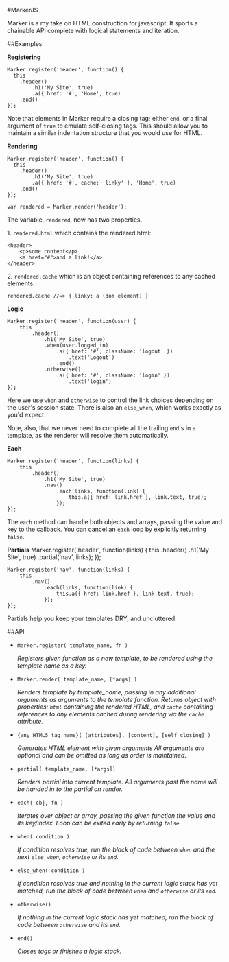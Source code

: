 #MarkerJS

Marker is a my take on HTML construction for javascript. It sports a chainable API complete with logical statements and iteration.

##Examples

**Registering**

	Marker.register('header', function() {
	  this
		.header()
	    	.h1('My Site', true)
	    	.a({ href: '#', 'Home', true)
		.end()
	});

Note that elements in Marker require a closing tag; either `end`, or a final argument of `true` to emulate self-closing tags. This should allow you 
to maintain a similar indentation structure that you would use for HTML.

**Rendering**

	Marker.register('header', function() {
	  this
		.header()
	    	.h1('My Site', true)
	    	.a({ href: '#', cache: 'linky' }, 'Home', true)
		.end()
	});
	
	var rendered = Marker.render('header');

The variable, `rendered`, now has two properties. 

1\. `rendered.html` which contains the rendered html:	

	<header>
		<p>some content</p>
		<a href="#">and a link!</a>
	</header>

2\. `rendered.cache` which is an object containing references to any cached elements:

	rendered.cache //=> { linky: a (dom element) }

**Logic**

	Marker.register('header', function(user) {
		this
			.header()
				.h1('My Site', true)
				.when(user.logged_in)
					.a({ href: '#', className: 'logout' })
						.text('Logout')
					.end()
				.otherwise()
					.a({ href: '#', className: 'login' })
						.text('login')
	});

Here we use `when` and `otherwise` to control the link choices depending on the user's session state. There is also an `else_when`, 
which works exactly as you'd expect.

Note, also, that we never need to complete all the trailing `end`'s in a template, as the renderer will resolve them automatically. 

**Each**

	Marker.register('header', function(links) {
		this
			.header()
				.h1('My Site', true)
				.nav()
					.each(links, function(link) {
						this.a({ href: link.href }, link.text, true);
					});
	});

The `each` method can handle both objects and arrays, passing the value and key to the callback. You can cancel an `each` loop by explicitly returning 
`false`.	
	
**Partials**
	Marker.register('header', function(links) {
		this
			.header()
				.h1('My Site', true)
				.partial('nav', links);
	});
	
	Marker.register('nav', function(links) {
		this
			.nav()
				.each(links, function(link) {
					this.a({ href: link.href }, link.text, true);
				});
	});
	
Partials help you keep your templates DRY, and uncluttered.

##API

* `Marker.register( template_name, fn )`

	*Registers given function as a new template, to be rendered using the template name as a key.*

* `Marker.render( template_name, [*args] )`
	
	*Renders template by template_name, passing in any additional arguments as arguments to the template function. Returns object 
	with properties: `html` containing the rendered HTML, and `cache` containing references to any elements cached during rendering via the 
	`cache` attribute.*

* `{any HTML5 tag name}( [attributes], [content], [self_closing] )`
	
	*Generates HTML element with given arguments
	All arguments are optional and can be omitted as long as order is maintained.*
	
* `partial( template_name, [*args])`

	*Renders partial into current template. All arguments past the name will be handed in to the partial on render.*
	
* `each( obj, fn )`

	*Iterates over object or array, passing the given function the value and its key/index. Loop can be exited early by returning `false`*
	
* `when( condition )`

	*If condition resolves true, run the block of code between `when` and the next `else_when`, `otherwise` or its `end`.*

* `else_when( condition )`

	*If condition resolves true and nothing in the current logic stack has yet matched, 
	run the block of code between `when` and `otherwise` or its `end`.*

* `otherwise()`

	*If nothing in the current logic stack has yet matched, run the block of code between `otherwise` and its `end`.*
	

* `end()`

	*Closes tags or finishes a logic stack.*
